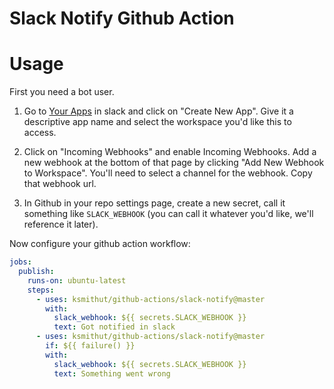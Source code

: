 # Slack Notify Github Action

# Usage

First you need a bot user.

1. Go to [Your Apps](https://api.slack.com/apps) in slack and click on "Create
   New App". Give it a descriptive app name and select the workspace you'd like
   this to access.

1. Click on "Incoming Webhooks" and enable Incoming Webhooks. Add a new webhook
   at the bottom of that page by clicking "Add New Webhook to Workspace". You'll
   need to select a channel for the webhook. Copy that webhook url.

1. In Github in your repo settings page, create a new secret, call it something
   like `SLACK_WEBHOOK` (you can call it whatever you'd like, we'll reference it
   later).

Now configure your github action workflow:

```yaml
jobs:
  publish:
    runs-on: ubuntu-latest
    steps:
      - uses: ksmithut/github-actions/slack-notify@master
        with:
          slack_webhook: ${{ secrets.SLACK_WEBHOOK }}
          text: Got notified in slack
      - uses: ksmithut/github-actions/slack-notify@master
        if: ${{ failure() }}
        with:
          slack_webhook: ${{ secrets.SLACK_WEBHOOK }}
          text: Something went wrong
```
